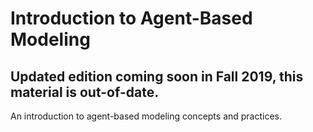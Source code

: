 # Introduction to Agent-Based Modeling

## Updated edition coming soon in Fall 2019, this material is out-of-date.

An introduction to agent-based modeling concepts and practices. 


